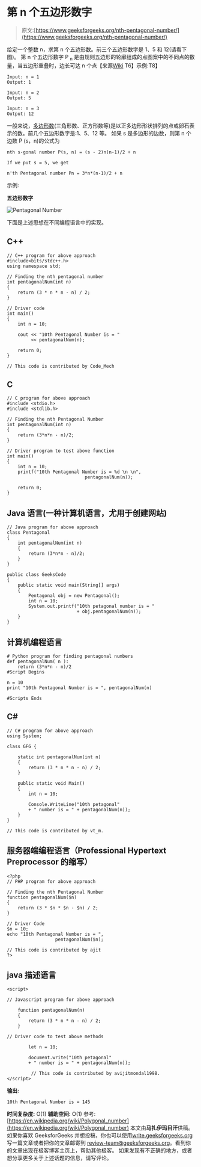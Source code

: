 # 第 n 个五边形数字

> 原文:[https://www.geeksforgeeks.org/nth-pentagonal-number/](https://www.geeksforgeeks.org/nth-pentagonal-number/)

给定一个整数 n，求第 n 个五边形数。前三个五边形数字是 1、5 和 12(请看下图)。
第 n 个五边形数字 P <sub>n</sub> 是由规则五边形的轮廓组成的点图案中的不同点的数量，当五边形重叠时，边长可达 n 个点【来源[Wiki](https://en.wikipedia.org/wiki/Pentagonal_number)
T6】示例:T8】

```
Input: n = 1
Output: 1

Input: n = 2
Output: 5

Input: n = 3
Output: 12
```

一般来说，[多边形数](https://en.wikipedia.org/wiki/Polygonal_number)(三角形数、正方形数等)是以正多边形形状排列的点或卵石表示的数。前几个五边形数字是:1、5、12 等。
如果 s 是多边形的边数，则第 n 个边数 P (s，n)的公式为

```
nth s-gonal number P(s, n) = (s - 2)n(n-1)/2 + n

If we put s = 5, we get

n'th Pentagonal number Pn = 3*n*(n-1)/2 + n
```

示例:

**五边形数字**

![Pentagonal Number](img/62484653e1ee38520f460db8fe1a29de.png)

下面是上述思想在不同编程语言中的实现。

## C++

```
// C++ program for above approach
#include<bits/stdc++.h>
using namespace std;

// Finding the nth pentagonal number
int pentagonalNum(int n)
{
    return (3 * n * n - n) / 2;
}

// Driver code
int main()
{
    int n = 10;

    cout << "10th Pentagonal Number is = "
         << pentagonalNum(n);

    return 0;
}

// This code is contributed by Code_Mech
```

## C

```
// C program for above approach
#include <stdio.h>
#include <stdlib.h>

// Finding the nth Pentagonal Number
int pentagonalNum(int n)
{
    return (3*n*n - n)/2;
}

// Driver program to test above function
int main()
{
    int n = 10;
    printf("10th Pentagonal Number is = %d \n \n",
                             pentagonalNum(n));

    return 0;
}
```

## Java 语言(一种计算机语言，尤用于创建网站)

```
// Java program for above approach
class Pentagonal
{
    int pentagonalNum(int n)
    {
        return (3*n*n - n)/2;
    }
}

public class GeeksCode
{
    public static void main(String[] args)
    {
        Pentagonal obj = new Pentagonal();
        int n = 10;   
        System.out.printf("10th petagonal number is = "
                          + obj.pentagonalNum(n));
    }
}
```

## 计算机编程语言

```
# Python program for finding pentagonal numbers
def pentagonalNum( n ):
    return (3*n*n - n)/2
#Script Begins

n = 10
print "10th Pentagonal Number is = ", pentagonalNum(n)

#Scripts Ends
```

## C#

```
// C# program for above approach
using System;

class GFG {

    static int pentagonalNum(int n)
    {
        return (3 * n * n - n) / 2;
    }

    public static void Main()
    {
        int n = 10;

        Console.WriteLine("10th petagonal"
        + " number is = " + pentagonalNum(n));
    }
}

// This code is contributed by vt_m.
```

## 服务器端编程语言（Professional Hypertext Preprocessor 的缩写）

```
<?php
// PHP program for above approach

// Finding the nth Pentagonal Number
function pentagonalNum($n)
{
    return (3 * $n * $n - $n) / 2;
}

// Driver Code
$n = 10;
echo "10th Pentagonal Number is = ",
                  pentagonalNum($n);

// This code is contributed by ajit
?>
```

## java 描述语言

```
<script>

// Javascript program for above approach

    function pentagonalNum(n)
    {
        return (3 * n * n - n) / 2;
    }

// Driver code to test above methods

        let n = 10;

        document.write("10th petagonal"
        + " number is = " + pentagonalNum(n));

         // This code is contributed by avijitmondal1998.
</script>
```

**输出:**

```
10th Pentagonal Number is = 145
```

**时间复杂度:** O(1)
**辅助空间:** O(1)
参考:
[https://en.wikipedia.org/wiki/Polygonal_number](https://en.wikipedia.org/wiki/Polygonal_number)
本文由**马扎伊玛目汗**供稿。如果你喜欢 GeeksforGeeks 并想投稿，你也可以使用[write.geeksforgeeks.org](https://write.geeksforgeeks.org)写一篇文章或者把你的文章邮寄到 review-team@geeksforgeeks.org。看到你的文章出现在极客博客主页上，帮助其他极客。
如果发现有不正确的地方，或者想分享更多关于上述话题的信息，请写评论。